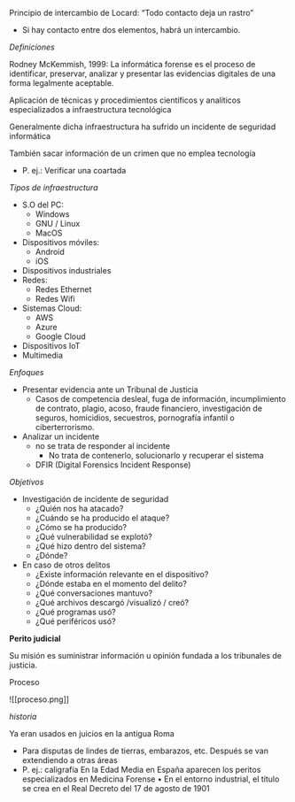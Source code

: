 Principio de intercambio de Locard: “Todo contacto deja un rastro”
- Si hay contacto entre dos elementos, habrá un intercambio.


*Definiciones*

Rodney McKemmish, 1999: La informática forense es el proceso de
identificar, preservar, analizar y presentar las evidencias digitales de una forma legalmente
aceptable.

Aplicación de técnicas y procedimientos científicos y analíticos especializados a infraestructura tecnológica

Generalmente dicha infraestructura ha sufrido un incidente de seguridad informática

También sacar información de un crimen que no emplea tecnología
- P. ej.: Verificar una coartada

*Tipos de infraestructura*

- S.O del PC:
	- Windows
	- GNU / Linux
	- MacOS
- Dispositivos móviles:
	- Android
	- iOS
- Dispositivos industriales
- Redes:
	- Redes Ethernet
	- Redes Wifi
- Sistemas Cloud:
	- AWS
	- Azure
	- Google Cloud
- Dispositivos IoT
- Multimedia

*Enfoques*
- Presentar evidencia ante un Tribunal de Justicia
	- Casos de competencia desleal, fuga de información, incumplimiento de contrato, plagio, acoso, fraude financiero, investigación de seguros, homicidios, secuestros, pornografía infantil o ciberterrorismo.
-  Analizar un incidente
	- no se trata de responder al incidente
		- No trata de contenerlo, solucionarlo y recuperar el sistema
	- DFIR (Digital Forensics Incident Response)

*Objetivos*

- Investigación de incidente de seguridad
	- ¿Quién nos ha atacado?
	- ¿Cuándo se ha producido el ataque?
	- ¿Cómo se ha producido?
	- ¿Qué vulnerabilidad se explotó?
	- ¿Qué hizo dentro del sistema?
	- ¿Dónde?
- En caso de otros delitos
	- ¿Existe información relevante en el dispositivo?
	- ¿Dónde estaba en el momento del delito?
	- ¿Qué conversaciones mantuvo?
	- ¿Qué archivos descargó /visualizó / creó?
	- ¿Qué programas usó?
	- ¿Qué periféricos usó?

**Perito judicial**

Su misión es suministrar información u opinión fundada a los tribunales de justicia.

Proceso

![[proceso.png]]

*historia*

Ya eran usados en juicios en la antigua Roma
- Para disputas de lindes de tierras, embarazos, etc.
Después se van extendiendo a otras áreas
- P. ej.: caligrafía
En la Edad Media en España aparecen los
peritos especializados en Medicina Forense
• En el entorno industrial, el título se crea en el
Real Decreto del 17 de agosto de 1901